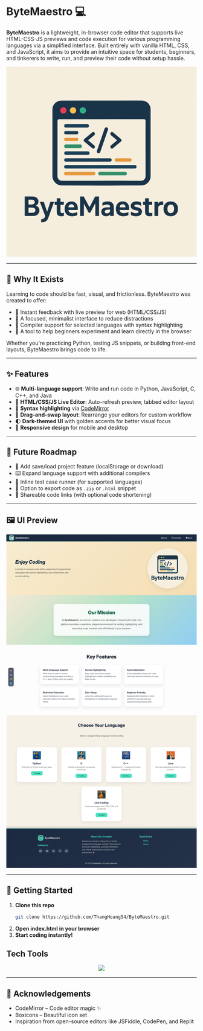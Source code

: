 # ByteMaestro 💻

**ByteMaestro** is a lightweight, in-browser code editor that supports live HTML-CSS-JS previews and code execution for various programming languages via a simplified interface. Built entirely with vanilla HTML, CSS, and JavaScript, it aims to provide an intuitive space for students, beginners, and tinkerers to write, run, and preview their code without setup hassle.

<p align="center">
   <img src="assets/logo_with_name.png" width="600px"/>
</p>

---

## 🌟 Why It Exists

Learning to code should be fast, visual, and frictionless. ByteMaestro was created to offer:
- 🔄 Instant feedback with live preview for web (HTML/CSS/JS)
- 🎯 A focused, minimalist interface to reduce distractions
- 🧪 Compiler support for selected languages with syntax highlighting
- 🧠 A tool to help beginners experiment and learn directly in the browser

Whether you're practicing Python, testing JS snippets, or building front-end layouts, ByteMaestro brings code to life.

---

## ✨ Features

- 🌐 **Multi-language support**: Write and run code in Python, JavaScript, C, C++, and Java
- 🧾 **HTML/CSS/JS Live Editor**: Auto-refresh preview, tabbed editor layout
- 🎨 **Syntax highlighting** via [CodeMirror](https://codemirror.net/)
- 🧱 **Drag-and-swap layout**: Rearrange your editors for custom workflow
- 🌓 **Dark-themed UI** with golden accents for better visual focus
- 📱 **Responsive design** for mobile and desktop

---

## 🚧 Future Roadmap

- 📝 Add save/load project feature (localStorage or download)
- ⌨️ Expand language support with additional compilers
- 🧪 Inline test case runner (for supported languages)
- 💾 Option to export code as `.zip` or `.html` snippet
- 🔗 Shareable code links (with optional code shortening)

---

## 🖼 UI Preview

![ByteMaestro Homepage Screenshot](assets/preview.png)

---

## 🚀 Getting Started

1. **Clone this repo**
   ```bash
   git clone https://github.com/ThangHoang54/ByteMaestro.git
   ```
2. **Open index.html in your browser**
3. **Start coding instantly!**

## Tech Tools

<p align="center">
   <a href="https://skillicons.dev">
        <img src="https://skillicons.dev/icons?i=git,vscode,html,css,js"/>
   </a>
</p>

---

## 🙌 Acknowledgements
- CodeMirror – Code editor magic ✨
- Boxicons – Beautiful icon set
- Inspiration from open-source editors like JSFiddle, CodePen, and Replit


